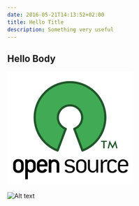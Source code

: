 ```yaml
---
date: 2016-05-21T14:13:52+02:00
title: Hello Title
description: Something very useful
---
```


## Hello Body

![Open Source](opensource.png)

![Alt text](/path/to/img.jpg "Optional title")
